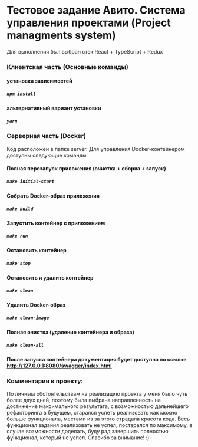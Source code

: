 # Тестовое задание Авито. Система управления проектами (Project managments system)

Для выполнения был выбран стек React + TypeScript + Redux

### Клиентская часть (Основные команды)

#### установка зависимостей

##### `npm install`

#### альтернативный вариант установки

##### `yarn`

### Серверная часть (Docker)

Код расположен в папке server.
Для управления Docker-контейнером доступны следующие команды:

#### Полная перезапуск приложения (очистка + сборка + запуск)

##### `make initial-start`

#### Собрать Docker-образ приложения

##### `make build`

#### Запустить контейнер с приложением

##### `make run`

#### Остановить контейнер

##### `make stop`

#### Остановить и удалить контейнер

##### `make clean`

#### Удалить Docker-образ

##### `make clean-image`

#### Полная очистка (удаление контейнера и образа)

##### `make clean-all`

#### После запуска контейнера документация будет доступна по ссылке http://127.0.0.1:8080/swagger/index.html

### Комментарии к проекту:

По личным обстоятельствам на реализацию проекта у меня было чуть более двух дней, поэтому была выбрана направленность на достижение максимального результата, с возможностью дальнейшего рефакторинга в будущем, старался успеть реализовать как можно больше функционала, местами из за этого страдала красота кода. Весь функционал задания реализовать не успел, постарался по максимому, в случае возможности доделать, буду рад завершить полностью функционал, который не успел. Спасибо за внимание! :)
